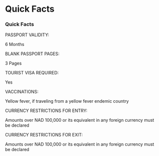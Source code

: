 # Quick Facts

### Quick Facts

PASSPORT VALIDITY:

6 Months

BLANK PASSPORT PAGES:

3 Pages

TOURIST VISA REQUIRED:

Yes

VACCINATIONS:

Yellow fever, if traveling from a yellow fever endemic country

CURRENCY RESTRICTIONS FOR ENTRY:

Amounts over NAD 100,000 or its equivalent in any foreign currency must be declared

CURRENCY RESTRICTIONS FOR EXIT:

Amounts over NAD 100,000 or its equivalent in any foreign currency must be declared